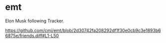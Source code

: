 # emt
Elon Musk following Tracker.

https://github.com/cmj/emt/blob/2d30742fa208292df1f30e0cb9c3e1893b66875e/friends.diff#L1-L50
